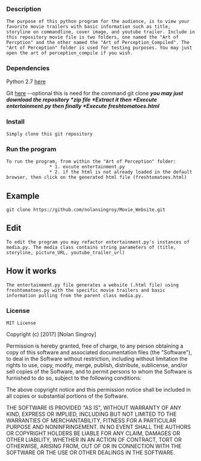 ### Description
    The purpose of this python program for the audience, is to view your favorite movie trailers with basic information such as title, storyline on commandline, cover image, and youtube trailer. Include in this repository movie file is two folders, one named the "Art of Percption" and the other named the "Art of Perception_Compiled". The "Art of Perception" folder is used for testing purposes. You may just open the art of perception_compile if you wish.

### Dependencies 
Python 2.7 [here](https://www.python.org/download/releases/2.7/ "Download")

Git [here](https://www.git-scm.com/downloads) --optional this is need for the command git clone 
    **_you may just download the repository *zip file *Extract it then *Execute entertainment.py then finally *Execute freshtomatoes.html_** 
     
### Install
    Simply clone this git repository
### Run the program 
    To run the program, from within the "Art of Perception" folder: 
                    * 1. excute entertainment.py
                    * 2. if the html is not already loaded in the default browser, then click on the generated html file (freshtomatoes.html) 
## Example
 ```git clone https://github.com/nolansingroy/Movie_Website.git```

## Edit
    To edit the program you may refactor entertainment.py's instances of media.py. The media class contains string parameters of (title, storyline, picture_URL, youtube_trailer_url)

## How it works
    The entertainment.py file generates a website (.html file) using freshtomatoes.py with the specific movie trailers and basic information pulling from the parent class media.py.

### License
    MIT License

Copyright (c) [2017] [Nolan Singroy]

Permission is hereby granted, free of charge, to any person obtaining a copy
of this software and associated documentation files (the "Software"), to deal
in the Software without restriction, including without limitation the rights
to use, copy, modify, merge, publish, distribute, sublicense, and/or sell
copies of the Software, and to permit persons to whom the Software is
furnished to do so, subject to the following conditions:

The above copyright notice and this permission notice shall be included in all
copies or substantial portions of the Software.

THE SOFTWARE IS PROVIDED "AS IS", WITHOUT WARRANTY OF ANY KIND, EXPRESS OR
IMPLIED, INCLUDING BUT NOT LIMITED TO THE WARRANTIES OF MERCHANTABILITY,
FITNESS FOR A PARTICULAR PURPOSE AND NONINFRINGEMENT. IN NO EVENT SHALL THE
AUTHORS OR COPYRIGHT HOLDERS BE LIABLE FOR ANY CLAIM, DAMAGES OR OTHER
LIABILITY, WHETHER IN AN ACTION OF CONTRACT, TORT OR OTHERWISE, ARISING FROM,
OUT OF OR IN CONNECTION WITH THE SOFTWARE OR THE USE OR OTHER DEALINGS IN THE
SOFTWARE.
